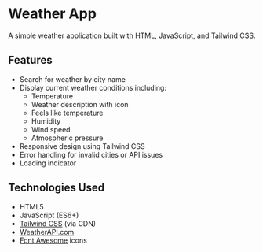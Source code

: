 # Weather App

A simple weather application built with HTML, JavaScript, and Tailwind CSS.

## Features

- Search for weather by city name
- Display current weather conditions including:
  - Temperature
  - Weather description with icon
  - Feels like temperature
  - Humidity
  - Wind speed
  - Atmospheric pressure
- Responsive design using Tailwind CSS
- Error handling for invalid cities or API issues
- Loading indicator





## Technologies Used

- HTML5
- JavaScript (ES6+)
- [Tailwind CSS](https://tailwindcss.com/) (via CDN)
- [WeatherAPI.com](https://www.weatherapi.com/)
- [Font Awesome](https://fontawesome.com/) icons


